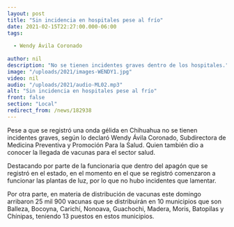 ```yaml
---
layout: post
title: "Sin incidencia en hospitales pese al frío"
date: 2021-02-15T22:27:00.000-06:00
tags:
  
  - Wendy Ávila Coronado
  
author: nil
description: "No se tienen incidentes graves dentro de los hospitales."
image: "/uploads/2021/images-WENDY1.jpg"
video: nil
audio: "/uploads/2021/audio-ML02.mp3"
alt: "Sin incidencia en hospitales pese al frío"
front: false
section: "Local"
redirect_from: /news/182938
---
```


Pese a que se registró una onda gélida en Chihuahua no se tienen incidentes graves, según lo declaró Wendy Ávila Coronado, Subdirectora de Medicina Preventiva y Promoción Para la Salud. Quien también dio a conocer la llegada de vacunas para el sector salud.

Destacando por parte de la funcionaria que dentro del apagón que se registró en el estado, en el momento en el que se registró comenzaron a funcionar las plantas de luz, por lo que no hubo incidentes que lamentar. 

Por otra parte, en materia de distribución de vacunas este domingo arribaron 25 mil 900 vacunas que se distribuirán en 10 municipios que son Balleza, Bocoyna, Carichí, Nonoava, Guachochi, Madera, Moris, Batopilas y Chínipas, teniendo 13 puestos en estos municipios.
